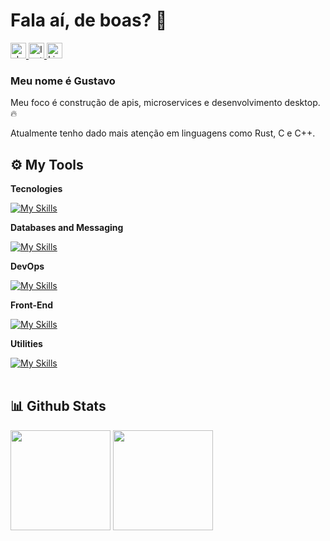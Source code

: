 <h1 align="left"> Fala aí, de boas? 🤙</h1>

<div align="left">
  <a href="https://www.youtube.com/watch?v=dQw4w9WgXcQ&ab_channel=RickAstley" target="_blank">
    <img height="25px" src="https://img.shields.io/badge/-about me-%23fff?style=for-the-badge&logo=&logoColor=white" alt="about me">
  <a href="https://www.instagram.com/gustavolitter/" target="_blank">
    <img height="25px" src="https://img.shields.io/badge/-instagram-%23E4405F?style=for-the-badge&logo=instagram&logoColor=white" alt="Instagram">
  </a>
  <a href="https://www.linkedin.com/in/gustavo-litter-6ab24b191/" target="_blank">
    <img height="25px" src="https://img.shields.io/badge/-linkedin-%230e76a8?style=for-the-badge&logo=linkedin&logoColor=white" alt="Linkedin" />
  </a>
</div>
<h3>Meu nome é Gustavo</h3>
<p>Meu foco é construção de apis, microservices e desenvolvimento desktop. 🔥</p>
<p>Atualmente tenho dado mais atenção em linguagens como Rust, C e C++.</p>

## ⚙️ My Tools

**Tecnologies**

[![My Skills](https://skillicons.dev/icons?i=php,ts,nodejs,nestjs,express,bots,jest,golang,rust,actix,c,cpp&theme=light)]()

**Databases and Messaging**

[![My Skills](https://skillicons.dev/icons?i=rabbitmq,mysql,postgresql,prisma&theme=light)]()

**DevOps**

[![My Skills](https://skillicons.dev/icons?i=docker,github&theme=light)]()

**Front-End**

[![My Skills](https://skillicons.dev/icons?i=html,css,tailwind,react,next&theme=light)]()

**Utilities**

[![My Skills](https://skillicons.dev/icons?i=postman,vscode,linux,bash,powershell&theme=light)]()
</br></br>

## 📊 Github Stats
<div align="left">
  <img height="160em" 
       src="https://github-readme-stats.vercel.app/api?username=Gurtinho&show_icons=true&theme=radical&include_all_commits=true&count_private=true"/>
  <img height="160em" 
       src="https://github-readme-stats.vercel.app/api/top-langs/?username=Gurtinho&layout=compact&langs_count=7&theme=radical"/>
</div>
</br>
